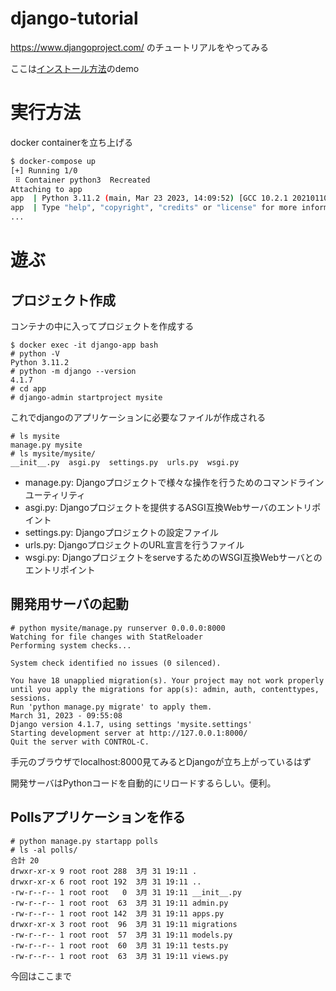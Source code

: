 # django-tutorial

https://www.djangoproject.com/ のチュートリアルをやってみる

ここは[インストール方法](https://docs.djangoproject.com/ja/4.1/intro/install/)のdemo

# 実行方法

docker containerを立ち上げる

```bash
$ docker-compose up
[+] Running 1/0
 ⠿ Container python3  Recreated                                                                                                                                        0.1s
Attaching to app
app  | Python 3.11.2 (main, Mar 23 2023, 14:09:52) [GCC 10.2.1 20210110] on linux
app  | Type "help", "copyright", "credits" or "license" for more information.
...
```

# 遊ぶ

## プロジェクト作成

コンテナの中に入ってプロジェクトを作成する

```
$ docker exec -it django-app bash
# python -V
Python 3.11.2
# python -m django --version
4.1.7
# cd app
# django-admin startproject mysite
```

これでdjangoのアプリケーションに必要なファイルが作成される

```
# ls mysite
manage.py mysite
# ls mysite/mysite/
__init__.py  asgi.py  settings.py  urls.py  wsgi.py
```

- manage.py: Djangoプロジェクトで様々な操作を行うためのコマンドラインユーティリティ
- asgi.py: Djangoプロジェクトを提供するASGI互換Webサーバのエントリポイント
- settings.py: Djangoプロジェクトの設定ファイル
- urls.py: DjangoプロジェクトのURL宣言を行うファイル
- wsgi.py: DjangoプロジェクトをserveするためのWSGI互換Webサーバとのエントリポイント

## 開発用サーバの起動

```
# python mysite/manage.py runserver 0.0.0.0:8000
Watching for file changes with StatReloader
Performing system checks...

System check identified no issues (0 silenced).

You have 18 unapplied migration(s). Your project may not work properly until you apply the migrations for app(s): admin, auth, contenttypes, sessions.
Run 'python manage.py migrate' to apply them.
March 31, 2023 - 09:55:08
Django version 4.1.7, using settings 'mysite.settings'
Starting development server at http://127.0.0.1:8000/
Quit the server with CONTROL-C.
```

手元のブラウザでlocalhost:8000見てみるとDjangoが立ち上がっているはず

開発サーバはPythonコードを自動的にリロードするらしい。便利。

## Pollsアプリケーションを作る

```
# python manage.py startapp polls
# ls -al polls/
合計 20
drwxr-xr-x 9 root root 288  3月 31 19:11 .
drwxr-xr-x 6 root root 192  3月 31 19:11 ..
-rw-r--r-- 1 root root   0  3月 31 19:11 __init__.py
-rw-r--r-- 1 root root  63  3月 31 19:11 admin.py
-rw-r--r-- 1 root root 142  3月 31 19:11 apps.py
drwxr-xr-x 3 root root  96  3月 31 19:11 migrations
-rw-r--r-- 1 root root  57  3月 31 19:11 models.py
-rw-r--r-- 1 root root  60  3月 31 19:11 tests.py
-rw-r--r-- 1 root root  63  3月 31 19:11 views.py
```

今回はここまで
